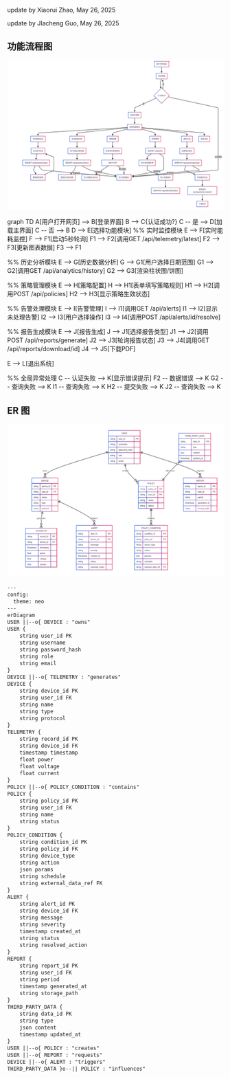update by Xiaorui Zhao, May 26, 2025

update by JIacheng Guo, May 26, 2025

## 功能流程图

![image-20250526155035204](img/功能流程图.png)

graph TD
A[用户打开网页] --> B[登录界面]
B --> C{认证成功?}
C -- 是 --> D[加载主界面]
C -- 否 --> B
D --> E[选择功能模块]
%% 实时监控模块
E --> F[实时能耗监控]
F --> F1[启动5秒轮询]
F1 --> F2[调用GET /api/telemetry/latest]
F2 --> F3[更新图表数据]
F3 --> F1

%% 历史分析模块
E --> G[历史数据分析]
G --> G1[用户选择日期范围]
G1 --> G2[调用GET /api/analytics/history]
G2 --> G3[渲染柱状图/饼图]

%% 策略管理模块
E --> H[策略配置]
H --> H1[表单填写策略规则]
H1 --> H2[调用POST /api/policies]
H2 --> H3[显示策略生效状态]

%% 告警处理模块
E --> I[告警管理]
I --> I1[调用GET /api/alerts]
I1 --> I2[显示未处理告警]
I2 --> I3[用户选择操作]
I3 --> I4[调用POST /api/alerts/id/resolve]

%% 报告生成模块
E --> J[报告生成]
J --> J1[选择报告类型]
J1 --> J2[调用POST /api/reports/generate]
J2 --> J3[轮询报告状态]
J3 --> J4[调用GET /api/reports/download/id]
J4 --> J5[下载PDF]

E --> L[退出系统]

%% 全局异常处理
C -- 认证失败 --> K[显示错误提示]
F2 -- 数据错误 --> K
G2 -- 查询失败 --> K
I1 -- 查询失败 --> K
H2 -- 提交失败 --> K
J2 -- 查询失败 --> K

## ER 图

![image.png](img/new_ER.png?t=1748263940712)

```
---
config:
  theme: neo
---
erDiagram
USER ||--o{ DEVICE : "owns"
USER {
    string user_id PK
    string username
    string password_hash
    string role
    string email
}
DEVICE ||--o{ TELEMETRY : "generates"
DEVICE {
    string device_id PK
    string user_id FK
    string name
    string type
    string protocol
}
TELEMETRY {
    string record_id PK
    string device_id FK
    timestamp timestamp
    float power
    float voltage
    float current
}
POLICY ||--o{ POLICY_CONDITION : "contains"
POLICY {
    string policy_id PK
    string user_id FK
    string name
    string status
}
POLICY_CONDITION {
    string condition_id PK
    string policy_id FK
    string device_type
    string action
    json params
    string schedule
    string external_data_ref FK
}
ALERT {
    string alert_id PK
    string device_id FK
    string message
    string severity
    timestamp created_at
    string status
    string resolved_action
}
REPORT {
    string report_id PK
    string user_id FK
    string period
    timestamp generated_at
    string storage_path
}
THIRD_PARTY_DATA {
    string data_id PK
    string type
    json content
    timestamp updated_at
}
USER ||--o{ POLICY : "creates"
USER ||--o{ REPORT : "requests"
DEVICE ||--o{ ALERT : "triggers"
THIRD_PARTY_DATA }o--|| POLICY : "influences"

```
